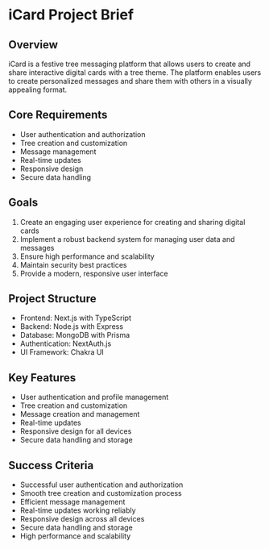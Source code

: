 # iCard Project Brief

## Overview

iCard is a festive tree messaging platform that allows users to create and share interactive digital cards with a tree theme. The platform enables users to create personalized messages and share them with others in a visually appealing format.

## Core Requirements

- User authentication and authorization
- Tree creation and customization
- Message management
- Real-time updates
- Responsive design
- Secure data handling

## Goals

1. Create an engaging user experience for creating and sharing digital cards
2. Implement a robust backend system for managing user data and messages
3. Ensure high performance and scalability
4. Maintain security best practices
5. Provide a modern, responsive user interface

## Project Structure

- Frontend: Next.js with TypeScript
- Backend: Node.js with Express
- Database: MongoDB with Prisma
- Authentication: NextAuth.js
- UI Framework: Chakra UI

## Key Features

- User authentication and profile management
- Tree creation and customization
- Message creation and management
- Real-time updates
- Responsive design for all devices
- Secure data handling and storage

## Success Criteria

- Successful user authentication and authorization
- Smooth tree creation and customization process
- Efficient message management
- Real-time updates working reliably
- Responsive design across all devices
- Secure data handling and storage
- High performance and scalability
